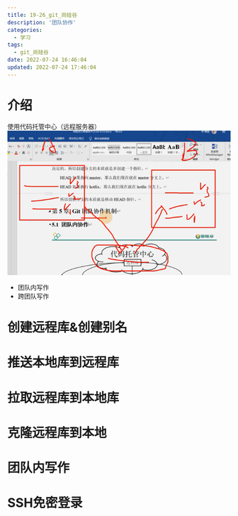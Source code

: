 ```yaml
---
title: 19-26_git_尚硅谷
description: '团队协作'
categories:
  - 学习
tags:
  - git_尚硅谷
date: 2022-07-24 16:46:04
updated: 2022-07-24 17:46:04
---
```


# 介绍

使用代码托管中心（远程服务器）
![image-20220724170726396](https://raw.githubusercontent.com/lwmfjc/lwmfjc.github.io.resource/main/img/image-20220724170726396.png)

- 团队内写作
- 跨团队写作

# 创建远程库&创建别名

# 推送本地库到远程库

# 拉取远程库到本地库

# 克隆远程库到本地

# 团队内写作

# SSH免密登录

